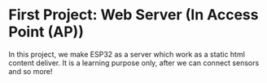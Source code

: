 # First Project: Web Server (In Access Point (AP))
In this project, we make ESP32 as a server which work as a static html content deliver. It is a learning 
purpose only, after we can connect sensors and so more!
